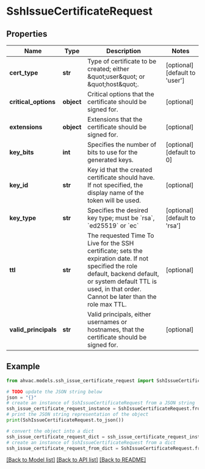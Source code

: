 # SshIssueCertificateRequest


## Properties

Name | Type | Description | Notes
------------ | ------------- | ------------- | -------------
**cert_type** | **str** | Type of certificate to be created; either \&quot;user\&quot; or \&quot;host\&quot;. | [optional] [default to 'user']
**critical_options** | **object** | Critical options that the certificate should be signed for. | [optional] 
**extensions** | **object** | Extensions that the certificate should be signed for. | [optional] 
**key_bits** | **int** | Specifies the number of bits to use for the generated keys. | [optional] [default to 0]
**key_id** | **str** | Key id that the created certificate should have. If not specified, the display name of the token will be used. | [optional] 
**key_type** | **str** | Specifies the desired key type; must be &#x60;rsa&#x60;, &#x60;ed25519&#x60; or &#x60;ec&#x60; | [optional] [default to 'rsa']
**ttl** | **str** | The requested Time To Live for the SSH certificate; sets the expiration date. If not specified the role default, backend default, or system default TTL is used, in that order. Cannot be later than the role max TTL. | [optional] 
**valid_principals** | **str** | Valid principals, either usernames or hostnames, that the certificate should be signed for. | [optional] 

## Example

```python
from ahvac.models.ssh_issue_certificate_request import SshIssueCertificateRequest

# TODO update the JSON string below
json = "{}"
# create an instance of SshIssueCertificateRequest from a JSON string
ssh_issue_certificate_request_instance = SshIssueCertificateRequest.from_json(json)
# print the JSON string representation of the object
print(SshIssueCertificateRequest.to_json())

# convert the object into a dict
ssh_issue_certificate_request_dict = ssh_issue_certificate_request_instance.to_dict()
# create an instance of SshIssueCertificateRequest from a dict
ssh_issue_certificate_request_from_dict = SshIssueCertificateRequest.from_dict(ssh_issue_certificate_request_dict)
```
[[Back to Model list]](../README.md#documentation-for-models) [[Back to API list]](../README.md#documentation-for-api-endpoints) [[Back to README]](../README.md)


